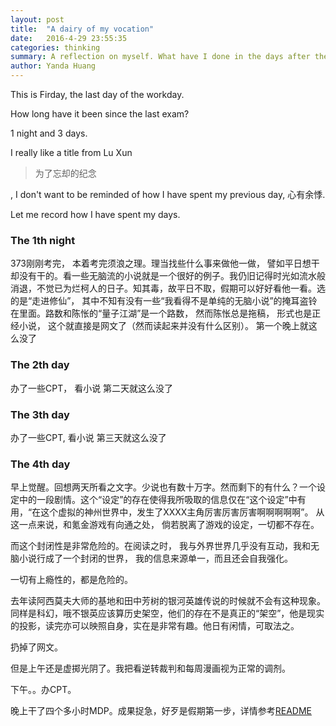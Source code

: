 ```yaml
---
layout: post
title:  "A dairy of my vocation"
date:   2016-4-29 23:55:35
categories: thinking
summary: A reflection on myself. What have I done in the days after the exam?
author: Yanda Huang
---
```


This is Firday, the last day of the workday.

How long have it been since the last exam?

1 night and 3 days.

I really like a title from Lu Xun

>为了忘却的纪念

, I don't want to be reminded of how I have spent my previous day, 心有余悸. 

Let me record how I have spent my days.

### The 1th night

373刚刚考完， 本着考完须浪之理。理当找些什么事来做他一做， 譬如平日想干却没有干的。看一些无脑流的小说就是一个很好的例子。我仍旧记得时光如流水般消退，不觉已为烂柯人的日子。知其毒，故平日不取，假期可以好好看他一看。选的是“走进修仙”， 其中不知有没有一些“我看得不是单纯的无脑小说”的掩耳盗铃在里面。路数和陈怅的“量子江湖”是一个路数， 然而陈怅总是拖稿， 形式也是正经小说， 这个就直接是网文了（然而读起来并没有什么区别）。
第一个晚上就这么没了

### The 2th day

办了一些CPT， 看小说
第二天就这么没了

### The 3th day

办了一些CPT, 看小说
第三天就这么没了

### The 4th day

早上觉醒。回想两天所看之文字。少说也有数十万字。然而剩下的有什么？一个设定中的一段剧情。这个“设定”的存在使得我所吸取的信息仅在“这个设定”中有用，“在这个虚拟的神州世界中，发生了XXXX主角厉害厉害厉害啊啊啊啊啊”。 从这一点来说，和氪金游戏有向通之处， 倘若脱离了游戏的设定，一切都不存在。

而这个封闭性是非常危险的。在阅读之时， 我与外界世界几乎没有互动，我和无脑小说行成了一个封闭的世界， 我的信息来源单一，而且还会自我强化。

一切有上瘾性的，都是危险的。

去年读阿西莫夫大师的基地和田中芳树的银河英雄传说的时候就不会有这种现象。 同样是科幻，哦不银英应该算历史架空，他们的存在不是真正的“架空”，他是现实的投影，读完亦可以映照自身，实在是非常有趣。他日有闲情，可取法之。

扔掉了网文。

但是上午还是虚掷光阴了。我把看逆转裁判和每周漫画视为正常的调剂。

下午。。办CPT。

晚上干了四个多小时MDP。成果捉急，好歹是假期第一步，详情参考[README](https://github.com/BGMENG/Microstick2_NFC/blob/master/README.md)
